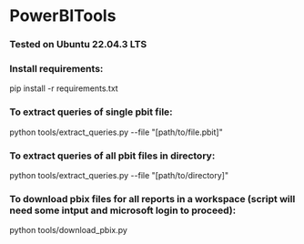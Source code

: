 # PowerBITools

### Tested on Ubuntu 22.04.3 LTS

### Install requirements:

pip install -r requirements.txt

### To extract queries of single pbit file:

python tools/extract_queries.py --file "[path/to/file.pbit]"

### To extract queries of all pbit files in directory:

python tools/extract_queries.py --file "[path/to/directory]"

### To download pbix files for all reports in a workspace (script will need some intput and microsoft login to proceed):

python tools/download_pbix.py
